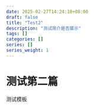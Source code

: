 ```yaml
---
date: 2025-02-27T14:24:10+08:00
draft: false
title: "Test2"
description: "测试简介是否展示"
tags: []
categories: []
series: []
series_weight: 1
---
```

<!--more-->

# 测试第二篇
测试模板
